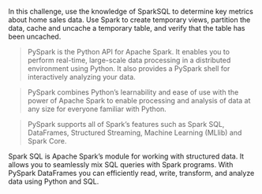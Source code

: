 In this challenge, use the knowledge of SparkSQL to determine key metrics about home sales data. Use Spark to create temporary views, partition the data, cache and uncache a temporary table, and verify that the table has been uncached.

> PySpark is the Python API for Apache Spark. It enables you to perform real-time, large-scale data processing in a distributed environment using Python. It also provides a PySpark shell for interactively analyzing your data.

> PySpark combines Python’s learnability and ease of use with the power of Apache Spark to enable processing and analysis of data at any size for everyone familiar with Python.

> PySpark supports all of Spark’s features such as Spark SQL, DataFrames, Structured Streaming, Machine Learning (MLlib) and Spark Core.

Spark SQL is Apache Spark’s module for working with structured data. It allows you to seamlessly mix SQL queries with Spark programs. With PySpark DataFrames you can efficiently read, write, transform, and analyze data using Python and SQL. 
